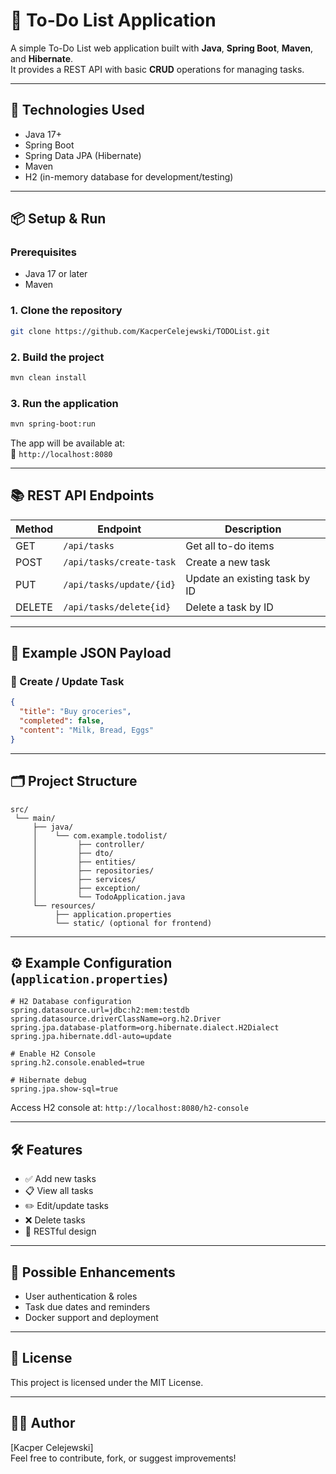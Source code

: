 # 📝 To-Do List Application

A simple To-Do List web application built with **Java**, **Spring Boot**, **Maven**, and **Hibernate**.  
It provides a REST API with basic **CRUD** operations for managing tasks.

---

## 🚀 Technologies Used

- Java 17+
- Spring Boot
- Spring Data JPA (Hibernate)
- Maven
- H2 (in-memory database for development/testing)


---

## 📦 Setup & Run

### Prerequisites
- Java 17 or later
- Maven

### 1. Clone the repository

```bash
git clone https://github.com/KacperCelejewski/TODOList.git
```

### 2. Build the project

```bash
mvn clean install
```

### 3. Run the application

```bash
mvn spring-boot:run
```

The app will be available at:  
📍 `http://localhost:8080`

---

## 📚 REST API Endpoints

| Method | Endpoint           | Description            |
|--------|--------------------|------------------------|
| GET    | `/api/tasks`                   | Get all to-do items    |
| POST   | `/api/tasks/create-task`       | Create a new task      |
| PUT    | `/api/tasks/update/{id}`       | Update an existing task by ID |
| DELETE | `/api/tasks/delete{id}`        | Delete a task by ID    |

---

## 🧪 Example JSON Payload

### 🔸 Create / Update Task

```json
{
  "title": "Buy groceries",
  "completed": false,
  "content": "Milk, Bread, Eggs"
}
```

---

## 🗂 Project Structure

```
src/
 └── main/
     ├── java/
     │    └── com.example.todolist/
     │         ├── controller/
     │         ├── dto/
     │         ├── entities/
     │         ├── repositories/
     │         ├── services/
     │         ├── exception/
     │         └── TodoApplication.java
     └── resources/
          ├── application.properties
          └── static/ (optional for frontend)
```

---

## ⚙️ Example Configuration (`application.properties`)

```properties
# H2 Database configuration
spring.datasource.url=jdbc:h2:mem:testdb
spring.datasource.driverClassName=org.h2.Driver
spring.jpa.database-platform=org.hibernate.dialect.H2Dialect
spring.jpa.hibernate.ddl-auto=update

# Enable H2 Console
spring.h2.console.enabled=true

# Hibernate debug
spring.jpa.show-sql=true
```

Access H2 console at: `http://localhost:8080/h2-console`

---

## 🛠 Features

- ✅ Add new tasks
- 📋 View all tasks
- ✏️ Edit/update tasks
- ❌ Delete tasks
- 🔁 RESTful design

---

## 📌 Possible Enhancements

- User authentication & roles
- Task due dates and reminders
- Docker support and deployment

---

## 📄 License

This project is licensed under the MIT License.

---

## 👨‍💻 Author

[Kacper Celejewski]  
Feel free to contribute, fork, or suggest improvements!
